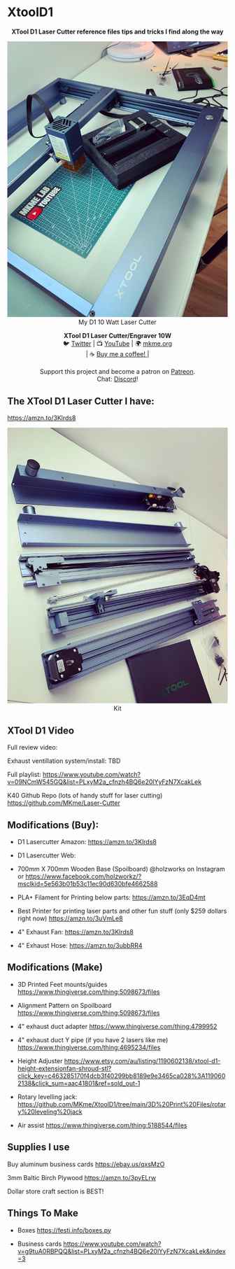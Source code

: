 # XtoolD1
<p align="center">
<b>XTool D1 Laser  Cutter reference files tips and tricks I find along the way</b><br>

<p align="center"><img src="https://github.com/MKme/XtoolD1/blob/main/photos/A9809F89-1D33-4C69-96A0-CFF4385C8824.jpg"/>  <br>
My D1 10 Watt Laser Cutter
  <br>

<p align="center">
<b>XTool D1 Laser Cutter/Engraver 10W  </b>
<br>🐦 <a href="https://twitter.com/mkmeorg">Twitter</a>
| 📺 <a href="https://www.youtube.com/mkmeorg">YouTube</a>
| 🌍 <a href="http://www.mkme.org">mkme.org</a><br>
| ☕ <a href="https://ko-fi.com/mkmeorg">Buy me a coffee! </a> |<br>
<br>
Support this project and become a patron on <a href="https://www.patreon.com/EricWilliam">Patreon</a>.<br>
Chat: <a href="https://discord.gg/j9S4Fgv">Discord</a></b>!
</p>

## The XTool D1 Laser Cutter I have: 

https://amzn.to/3Klrds8

<p align="center"><img src="https://github.com/MKme/XtoolD1/blob/main/photos/8A91F15B-6365-4BF9-BC1F-D20A4655718D.jpg"/>  <br>
Kit
  <br>

<p align="center">

## XTool D1 Video

Full review video: 

Exhaust ventillation system/install: TBD 

Full playlist: https://www.youtube.com/watch?v=09NCmW545GQ&list=PLxyM2a_cfnzh4BQ6e20lYyFzN7XcakLek

K40 Github Repo (lots of handy stuff for laser cutting) https://github.com/MKme/Laser-Cutter


## Modifications (Buy): 

- D1 Lasercutter Amazon: https://amzn.to/3Klrds8

- D1 Lasercutter Web: 

- 700mm X 700mm Wooden Base (Spoilboard) @holzworks on Instagram or https://www.facebook.com/holzworkz/?msclkid=5e563b01b53c11ec90d630bfe4662588

- PLA+ Filament for Printing below parts: https://amzn.to/3EqD4mt

- Best Printer for printing laser parts and other fun stuff (only $259 dollars right now) https://amzn.to/3uVmLe8

- 4" Exhaust Fan: https://amzn.to/3Klrds8

- 4" Exhaust Hose: https://amzn.to/3ubbRR4


## Modifications (Make)

- 3D Printed Feet mounts/guides https://www.thingiverse.com/thing:5098673/files

- Alignment Pattern on Spoilboard https://www.thingiverse.com/thing:5098673/files

- 4" exhaust duct adapter https://www.thingiverse.com/thing:4799952

- 4" exhaust duct Y pipe (if you have 2 lasers like me) https://www.thingiverse.com/thing:4695234/files

- Height Adjuster https://www.etsy.com/au/listing/1190602138/xtool-d1-height-extensionfan-shroud-stl?click_key=c463285170f4dcb3f40299bb8189e9e3465ca028%3A1190602138&click_sum=aac41801&ref=sold_out-1

- Rotary levelling jack: https://github.com/MKme/XtoolD1/tree/main/3D%20Print%20Files/rotary%20leveling%20jack

- Air assist https://www.thingiverse.com/thing:5188544/files

## Supplies I use

Buy aluminum business cards https://ebay.us/qxsMzO

3mm Baltic Birch Plywood https://amzn.to/3pyELrw

Dollar store craft section is BEST!


## Things To Make

- Boxes https://festi.info/boxes.py

- Business cards https://www.youtube.com/watch?v=g9tuA0RBPQQ&list=PLxyM2a_cfnzh4BQ6e20lYyFzN7XcakLek&index=3
